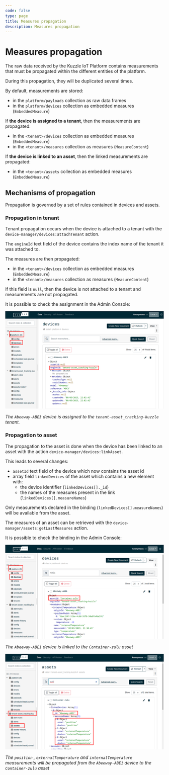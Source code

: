 ```yaml
---
code: false
type: page
title: Measures propagation
description: Measures propagation
---
```


# Measures propagation

The raw data received by the Kuzzle IoT Platform contains measurements that must be propagated within the different entities of the platform.

During this propagation, they will be duplicated several times.

By default, measurements are stored:

- in the `platform/payloads` collection as raw data frames
- in the `platform/devices` collection as embedded measures (`EmbeddedMeasure`)

If **the device is assigned to a tenant**, then the measurements are propagated:

- in the `<tenant>/devices` collection as embedded measures (`EmbeddedMeasure`)
- in the `<tenant>/measures` collection as measures (`MeasureContent`)

If **the device is linked to an asset**, then the linked measurements are propagated:

- in the `<tenant>/assets` collection as embedded measures (`EmbeddedMeasure`)

## Mechanisms of propagation

Propagation is governed by a set of rules contained in devices and assets.

### Propagation in tenant

Tenant propagation occurs when the device is attached to a tenant with the `device-manager/devices:attachTenant` action.

The `engineId` text field of the device contains the index name of the tenant it was attached to.

The measures are then propagated:

- in the `<tenant>/devices` collection as embedded measures (`EmbeddedMeasure`)
- in the `<tenant>/measures` collection as measures (`MeasureContent`)

If this field is `null`, then the device is not attached to a tenant and measurements are not propagated.

It is possible to check the assignment in the Admin Console:

![Tenant Propagation](./tenant-propagation.png)

_The `Abeeway-ABE3` device is assigned to the `tenant-asset_tracking-kuzzle` tenant._

### Propagation to asset

The propagation to the asset is done when the device has been linked to an asset with the action `device-manager/devices:linkAsset`.

This leads to several changes:

- `assetId` text field of the device which now contains the asset id
- array field `linkedDevices` of the asset which contains a new element with:
  - the device identifier (`linkedDevices[]._id`)
  - the names of the measures present in the link (`linkedDevices[].measureNames`)

Only measurements declared in the binding (`linkedDevices[].measureNames`) will be available from the asset.

The measures of an asset can be retrieved with the `device-manager/assets:getLastMeasures` action.

It is possible to check the binding in the Admin Console:

![Linked Asset](./linked-asset.png)

_The `Abeeway-ABE1` device is linked to the `Container-zulu` asset_

![Linked Measures](./linked-measures.png)

_The `position` , `externalTemperature` and `internalTemperature` measurements will be propagated from the `Abeeway-ABE1` device to the `Container-zulu` asset_
